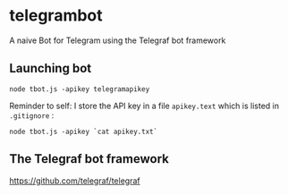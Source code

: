 # telegrambot
A naive Bot for Telegram using the Telegraf bot framework

## Launching bot
````
node tbot.js -apikey telegramapikey
````
Reminder to self: I store the API key in a file ````apikey.text```` which is listed in ````.gitignore```` :
````
node tbot.js -apikey `cat apikey.txt`
````

## The Telegraf bot framework
https://github.com/telegraf/telegraf
